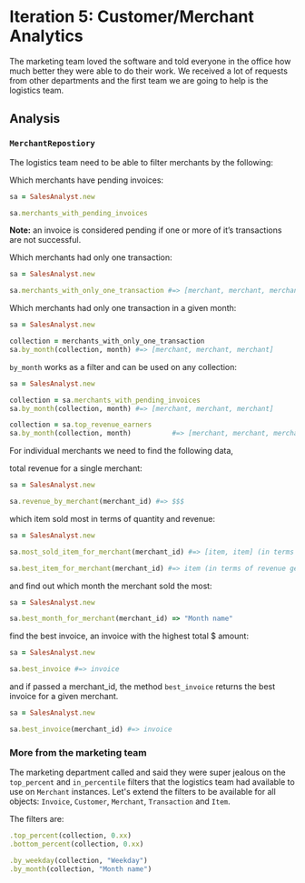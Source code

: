 # Iteration 5: Customer/Merchant Analytics

The marketing team loved the software and told everyone in the office how much better they were able to do their work. We received a lot of requests from other departments and the first team we are going to help is the logistics team.    

## Analysis

### `MerchantRepostiory`

The logistics team need to be able to filter merchants by the following:

Which merchants have pending invoices:

```rb
sa = SalesAnalyst.new

sa.merchants_with_pending_invoices
```

**Note:** an invoice is considered pending if one or more of it’s transactions are not successful.

Which merchants had only one transaction:

```rb
sa = SalesAnalyst.new

sa.merchants_with_only_one_transaction #=> [merchant, merchant, merchant]
```

Which merchants had only one transaction in a given month:

```rb
sa = SalesAnalyst.new

collection = merchants_with_only_one_transaction
sa.by_month(collection, month) #=> [merchant, merchant, merchant]
```

`by_month` works as a filter and can be used on any collection:

```rb
sa = SalesAnalyst.new

collection = sa.merchants_with_pending_invoices
sa.by_month(collection, month) #=> [merchant, merchant, merchant]

collection = sa.top_revenue_earners
sa.by_month(collection, month)          #=> [merchant, merchant, merchant]
```

For individual merchants we need to find the following data,

total revenue for a single merchant:

```rb
sa = SalesAnalyst.new

sa.revenue_by_merchant(merchant_id) #=> $$$
```

which item sold most in terms of quantity and revenue: 

```rb
sa = SalesAnalyst.new

sa.most_sold_item_for_merchant(merchant_id) #=> [item, item] (in terms of quantity sold)

sa.best_item_for_merchant(merchant_id) #=> item (in terms of revenue generated)
```

and find out which month the merchant sold the most: 

```rb
sa = SalesAnalyst.new

sa.best_month_for_merchant(merchant_id) => "Month name"
```

find the best invoice, an invoice with the highest total $ amount:

```rb
sa = SalesAnalyst.new

sa.best_invoice #=> invoice
```

and if passed a merchant_id, the method `best_invoice` returns the best invoice for a given merchant. 

```rb 
sa = SalesAnalyst.new

sa.best_invoice(merchant_id) #=> invoice
```

### More from the marketing team

The marketing department called and said they were super jealous on the `top_percent` and `in_percentile` filters that the logistics team had available to use on `Merchant` instances. Let's extend the filters to be available for all objects: `Invoice`, `Customer`, `Merchant`, `Transaction` and `Item`.

The filters are:

```rb
.top_percent(collection, 0.xx)
.bottom_percent(collection, 0.xx)

.by_weekday(collection, "Weekday")
.by_month(collection, "Month name")
```
